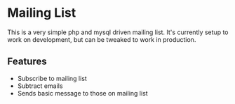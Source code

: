 <h1>Mailing List</h1>

<p>This is a very simple php and mysql driven mailing list.  It's currently setup to work on development, but can be tweaked to work in production.</p>

<h2>Features</h2>
<ul>
<li>Subscribe to mailing list</li>
<li>Subtract emails</li>
<li>Sends basic message to those on mailing list</li>
</ul>